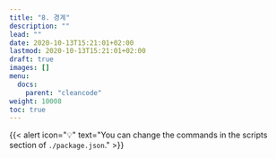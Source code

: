 ```yaml
---
title: "8. 경계"
description: ""
lead: ""
date: 2020-10-13T15:21:01+02:00
lastmod: 2020-10-13T15:21:01+02:00
draft: true
images: []
menu:
  docs:
    parent: "cleancode"
weight: 10008
toc: true
---
```


{{< alert icon="💡" text="You can change the commands in the scripts section of `./package.json`." >}}
